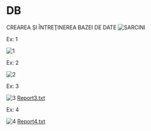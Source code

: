 # DB
 
 
  CREAREA ŞI ÎNTREŢINEREA BAZEI DE DATE 
  ![SARCINI](https://user-images.githubusercontent.com/34598802/45674031-e76a5880-bb34-11e8-8a93-7d3278d08d76.PNG)
  
Ex: 1

![1](https://user-images.githubusercontent.com/34598802/45690062-337dc300-bb5e-11e8-95b0-e9e3f789db70.png)

Ex: 2

![2](https://user-images.githubusercontent.com/34598802/45690078-3c6e9480-bb5e-11e8-81ca-da945e50efdd.png)

Ex: 3

![3](https://user-images.githubusercontent.com/34598802/45690089-41cbdf00-bb5e-11e8-8699-c02e24495848.png)
[Report3.txt](https://github.com/Cavcaliuc/DB/files/2392787/Report3.txt)

Ex: 4

![4](https://user-images.githubusercontent.com/34598802/45690099-47292980-bb5e-11e8-8299-fb096195fba3.png)
[Report4.txt](https://github.com/Cavcaliuc/DB/files/2392788/Report4.txt)


